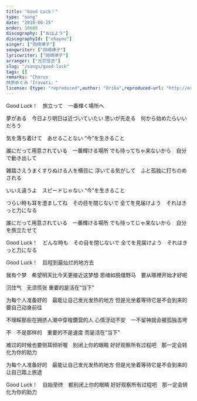 ```yaml
---
title: "Good Luck！"
type: "song"
date: "2010-08-25"
order: 10609
discography: ["おはよう"]
discographyId: ["ohayou"]
singer: ["岡崎律子"]
songwriter: ["岡崎律子"]
lyricwriter: ["岡崎律子"]
arranger: ["光宗信吉"]
slug: "/songs/good-luck"
tags: []
remarks: "Chorus
林原めぐみ『Iravati』"
license: {type: "reproduced",author: "Orika",reproduced-url: "http://orikamushi.myweb.hinet.net/",reproduced-website: "織歌蟲網站"}
---
```


Good Luck！　旅立って　一番輝く場所へ 

夢がある　今日より明日は近づいていたい 
思いが先走る　何から始めたらいいだろう 

気を落ち着けて　あせることない 
“今”を生きること 

誰にだって用意されている　一番輝ける場所 
でも待ってちゃ来ないから　自分で動き出して 

雑踏さえうまくすりぬける人を横目に 
浮いてる気がして　ふと孤独に打ちのめされる 

いいえ違うよ　スピードじゃない
 “今”を生きること 

つらい時も耳を澄ましてね　その目を閉じないで 
全てを見届けよう　それはきっと力になる 

誰にだって用意されている　一番輝ける場所 
でも待ってじゃ来ないから　自分を旅立たせて 

Good Luck！　どんな時も　その目を閉じないで 
全てを見届けよう　それはきっと力になる

<!-- 翻译 -->

Good Luck！　启程到最灿烂的地方去 

我有个梦　希望明天比今天更接近这梦想 
思绪如脱缰野马　要从哪裡开始才好呢 

沉住气　无须慌张 
重要的是活在“当下” 

为每个人准备好的　最能让自己发光发热的地方 
但是光坐着等待它是不会到来的　要自己动身前往 

不理睬那些在拥挤人潮中穿梭鑽营的人 
心情浮动不安　一不留神就会被孤独击垮 

不　不是那样的　重要的不是速度 
而是活在“当下” 

难过的时候也要侧耳倾听喔　别闭上你的眼睛 
好好观察所有过程吧　那一定会转化为你的助力 

为每个人准备好的　最能让自己发光发热的地方 
但是光坐着等待它是不会到来的　让自己踏上旅途 

Good Luck！　自始至终　都别闭上你的眼睛 
好好观察所有过程吧　那一定会转化为你的助力
